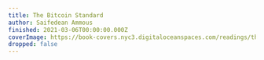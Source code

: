 ```yaml
---
title: The Bitcoin Standard
author: Saifedean Ammous
finished: 2021-03-06T00:00:00.000Z
coverImage: https://book-covers.nyc3.digitaloceanspaces.com/readings/the-bitcoin-standard-01.jpg
dropped: false
---
```


